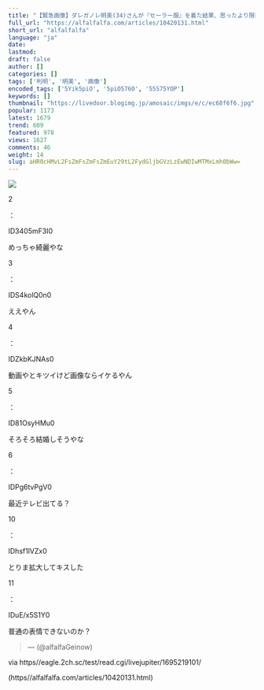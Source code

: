 ```yaml
---
title: "【緊急画像】ダレガノレ明美(34)さんが『セーラー服』を着た結果、思ったより限界だと判明してしまう "
full_url: "https://alfalfalfa.com/articles/10420131.html"
short_url: "alfalfalfa"
language: "ja"
date: 
lastmod: 
draft: false
author: []
categories: []
tags: ['判明', '明美', '画像']
encoded_tags: ['5Yik5piO', '5piO576O', '55S75YOP']
keywords: []
thumbnail: "https://livedoor.blogimg.jp/amosaic/imgs/e/c/ec68f6f6.jpg"
popular: 1173
latest: 1679
trend: 609
featured: 978
views: 1627
comments: 46
weight: 14
slug: aHR0cHMvL2FsZmFsZmFsZmEuY29tL2FydGljbGVzLzEwNDIwMTMxLmh0bWw=
---
```


![](https://livedoor.blogimg.jp/amosaic/imgs/e/c/ec68f6f6.jpg)

<div><p class='res_info'><p class='res_num'>2</p>：<p class='res_name'></p><p class='res_matome'><p class='res_id'>ID3405mF3I0</p></p></p> <p class='res_body'>めっちゃ綺麗やな</p> <p class='res_info'><p class='res_num'>3</p>：<p class='res_name'></p><p class='res_matome'><p class='res_id'>IDS4kolQ0n0</p></p></p> <p class='res_body'>ええやん</p> <p class='res_info'><p class='res_num'>4</p>：<p class='res_name'></p><p class='res_matome'><p class='res_id'>IDZkbKJNAs0</p></p></p> <p class='res_body'>動画やとキツイけど画像ならイケるやん</p> <p class='res_info'><p class='res_num'>5</p>：<p class='res_name'></p><p class='res_matome'><p class='res_id'>ID81OsyHMu0</p></p></p> <p class='res_body'>そろそろ結婚しそうやな</p> <p class='res_info'><p class='res_num'>6</p>：<p class='res_name'></p><p class='res_matome'><p class='res_id'>IDPg6tvPgV0</p></p></p> <p class='res_body'>最近テレビ出てる？</p> <p class='res_info'><p class='res_num'>10</p>：<p class='res_name'></p><p class='res_matome'><p class='res_id'>IDhsf1lVZx0</p></p></p> <p class='res_body'>とりま拡大してキスした</p> <p class='res_info'><p class='res_num'>11</p>：<p class='res_name'></p><p class='res_matome'><p class='res_id'>IDuE/x5S1Y0</p></p></p> <p class='res_body'>普通の表情できないのか？</p> <p class='in_ads'></p><blockquote class='twitter-tweet'><p lang='und' dir='ltr'></p> — (@alfalfaGeinow) <a href='https//twitter.com/alfalfaGeinow/status/1704799387321540932/'></a></blockquote><p class='via'>via https//eagle.2ch.sc/test/read.cgi/livejupiter/1695219101/</p> </div>

(https//alfalfalfa.com/articles/10420131.html)
